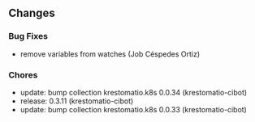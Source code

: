 ## Changes

### Bug Fixes

* remove variables from watches (Job Céspedes Ortiz)

### Chores

* update: bump collection krestomatio.k8s 0.0.34 (krestomatio-cibot)
* release: 0.3.11 (krestomatio-cibot)
* update: bump collection krestomatio.k8s 0.0.33 (krestomatio-cibot)
